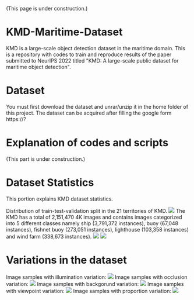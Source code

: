 (This page is under construction.)

# KMD-Maritime-Dataset
KMD is a large-scale object detection dataset in the maritime domain. This is a repository with codes to train and reproduce results of the paper submitted to NeurIPS 2022 titled "KMD: A large-scale public dataset for maritime object detection". 

# Dataset
You must first download the dataset and unrar/unzip it in the home folder of this project. The dataset can be acquired after filling the google form https://?

# Explanation of codes and scripts
(This part is under construction.)

# Dataset Statistics
This portion explains KMD dataset statistics.

Distribution of train-test-validation split in the 21 territories of KMD. <img src= "https://github.com/kmdMaritimeDataset/KMD-Maritime-Dataset/blob/main/Fig19.png">
The KMD has a total of 2,151,470 4K images and contains images categorized into 5 different
classes namely ship (3,791,372 instances), buoy (67,048 instances), fishnet buoy (273,051 instances), 
lighthouse (103,358 instances) and wind farm (338,673 instances). <img src= "https://github.com/kmdMaritimeDataset/KMD-Maritime-Dataset/blob/main/Fig4-1.png"> <img src= "https://github.com/kmdMaritimeDataset/KMD-Maritime-Dataset/blob/main/Fig4-2.png">

# Variations in the dataset
Image samples with illumination variation: 
<img src= "https://github.com/kmdMaritimeDataset/KMD-Maritime-Dataset/blob/main/Fig16(2).png">
Image samples with occlusion variation: 
<img src= "https://github.com/kmdMaritimeDataset/KMD-Maritime-Dataset/blob/main/Fig11.png">
Image samples with backgorund variation: 
<img src= "https://github.com/kmdMaritimeDataset/KMD-Maritime-Dataset/blob/main/Fig15(2).png">
Image samples with viewpoint variation: 
<img src= "https://github.com/kmdMaritimeDataset/KMD-Maritime-Dataset/blob/main/Fig10.png">
Image samples with proportion variation: 
<img src= "https://github.com/kmdMaritimeDataset/KMD-Maritime-Dataset/blob/main/Fig12.png">


